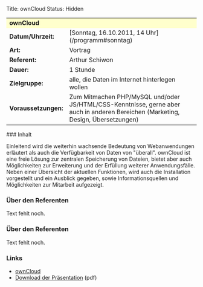 Title: ownCloud
Status: Hidden

<table border="0" cellpadding="3" cellspacing="0" width="100%">
<tr>
<td colspan="3" style="font-weight: bold; background-color: #ffffcc;">
ownCloud

</td>
</tr>
<tr>
<td style="font-weight: bold;">
Datum/Uhrzeit:

</td>
<td>
[Sonntag, 16.10.2011, 14 Uhr](/programm#sonntag)

</td>
</tr>
<tr>
<td style="font-weight: bold;">
Art:

</td>
<td>
Vortrag

</td>
</tr>
<tr>
<td style="font-weight: bold;">
Referent:

</td>
<td>
Arthur Schiwon

</td>
</tr>
<tr>
<td style="font-weight: bold;">
Dauer:

</td>
<td>
1 Stunde

</td>
</tr>
<tr>
<td style="font-weight: bold;">
Zielgruppe:

</td>
<td>
alle, die Daten im Internet hinterlegen wollen

</td>
</tr>
<tr>
<td style="font-weight: bold;">
Voraussetzungen:

</td>
<td>
Zum Mitmachen PHP/MySQL und/oder JS/HTML/CSS-Kenntnisse, gerne aber auch
in anderen Bereichen (Marketing, Design, Übersetzungen)

</td>
</tr>
</table>
### Inhalt

Einleitend wird die weiterhin wachsende Bedeutung von Webanwendungen
erläutert als auch die Verfügbarkeit von Daten von "überall". ownCloud
ist eine freie Lösung zur zentralen Speicherung von Dateien, bietet aber
auch Möglichkeiten zur Erweiterung und der Erfüllung weiterer
Anwendungsfälle. Neben einer Übersicht der aktuellen Funktionen, wird
auch die Installation vorgestellt und ein Ausblick gegeben, sowie
Informationsquellen und Möglichkeiten zur Mitarbeit aufgezeigt.

### Über den Referenten

Text fehlt noch.

### Über den Referenten

Text fehlt noch.

### Links

-   [ownCloud](http://owncloud.org/)
-   [Download der
    Präsentation](http://www.ubucon.de/sites/www.ubucon.local/files/owncloud-ubucon.pdf)
    (pdf)



